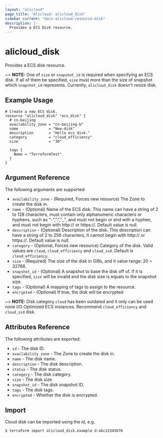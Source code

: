 ```yaml
---
layout: "alicloud"
page_title: "Alicloud: alicloud_disk"
sidebar_current: "docs-alicloud-resource-disk"
description: |-
  Provides a ECS Disk resource.
---
```


# alicloud\_disk

Provides a ECS disk resource.

~> **NOTE:** One of `size` or `snapshot_id` is required when specifying an ECS disk. If all of them be specified, `size` must more than the size of snapshot which `snapshot_id` represents. Currently, `alicloud_disk` doesn't resize disk.

## Example Usage

```
# Create a new ECS disk.
resource "alicloud_disk" "ecs_disk" {
  # cn-beijing
  availability_zone = "cn-beijing-b"
  name              = "New-disk"
  description       = "Hello ecs disk."
  category          = "cloud_efficiency"
  size              = "30"

  tags {
    Name = "TerraformTest"
  }
}
```
## Argument Reference

The following arguments are supported:

* `availability_zone` - (Required, Forces new resource) The Zone to create the disk in.
* `name` - (Optional) Name of the ECS disk. This name can have a string of 2 to 128 characters, must contain only alphanumeric characters or hyphens, such as "-",".","_", and must not begin or end with a hyphen, and must not begin with http:// or https://. Default value is null.
* `description` - (Optional) Description of the disk. This description can have a string of 2 to 256 characters, It cannot begin with http:// or https://. Default value is null.
* `category` - (Optional, Forces new resource) Category of the disk. Valid values are `cloud`, `cloud_efficiency` and `cloud_ssd`. Default is `cloud_efficiency`.
* `size` - (Required) The size of the disk in GiBs, and it value range: 20 ~ 32768.
* `snapshot_id` - (Optional) A snapshot to base the disk off of. If it is specified, `size` will be invalid and the disk size is equals to the snapshot size.
* `tags` - (Optional) A mapping of tags to assign to the resource.
* `encrypted` - (Optional) If true, the disk will be encrypted

~> **NOTE:** Disk category `cloud` has been outdated and it only can be used none I/O Optimized ECS instances. Recommend `cloud_efficiency` and `cloud_ssd` disk.

## Attributes Reference

The following attributes are exported:

* `id` - The disk ID.
* `availability_zone` - The Zone to create the disk in.
* `name` - The disk name.
* `description` - The disk description.
* `status` - The disk status.
* `category` - The disk category.
* `size` - The disk size.
* `snapshot_id` - The disk snapshot ID.
* `tags` - The disk tags.
* `encrypted` - Whether the disk is encrypted.

## Import

Cloud disk can be imported using the id, e.g.

```
$ terraform import alicloud_disk.example d-abc12345678
```
